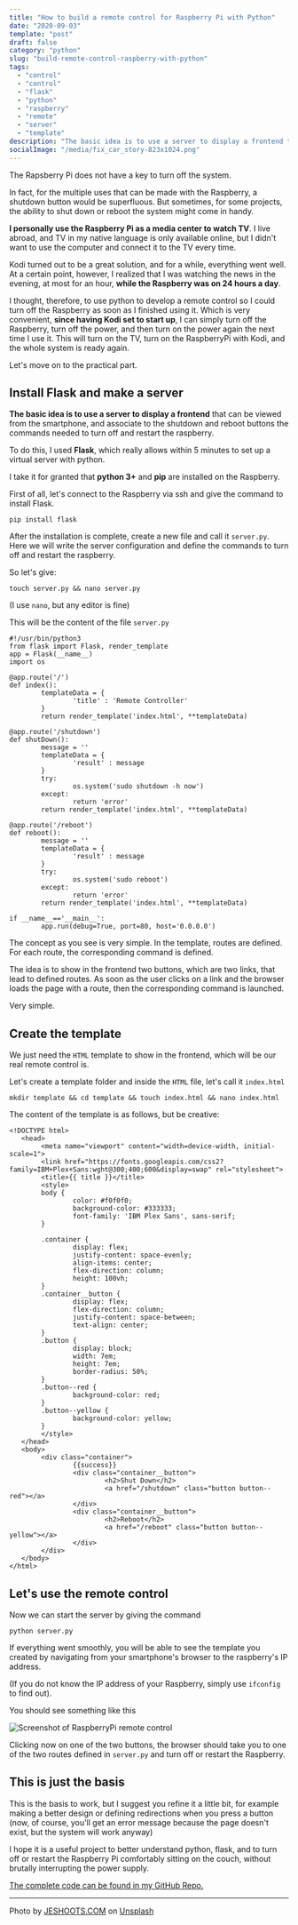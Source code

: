 ```yaml
---
title: "How to build a remote control for Raspberry Pi with Python"
date: "2020-09-03"
template: "post"
draft: false
category: "python"
slug: "build-remote-control-raspberry-with-python"
tags: 
  - "control"
  - "control"
  - "flask"
  - "python"
  - "raspberry"
  - "remote"
  - "server"
  - "template"
description: "The basic idea is to use a server to display a frontend that can be viewed from the smartphone, and associate to the shutdown and reboot buttons the commands needed to turn off and restart the raspberry."
socialImage: "/media/fix_car_story-823x1024.png"
---
```


The Rapsberry Pi does not have a key to turn off the system.

In fact, for the multiple uses that can be made with the Raspberry, a shutdown button would be superfluous. But sometimes, for some projects, the ability to shut down or reboot the system might come in handy.

**I personally use the Raspberry Pi as a media center to watch TV**. I live abroad, and TV in my native language is only available online, but I didn't want to use the computer and connect it to the TV every time.

Kodi turned out to be a great solution, and for a while, everything went well. At a certain point, however, I realized that I was watching the news in the evening, at most for an hour, **while the Raspberry was on 24 hours a day**.

I thought, therefore, to use python to develop a remote control so I could turn off the Raspberry as soon as I finished using it. Which is very convenient, **since having Kodi set to start up**, I can simply turn off the Raspberry, turn off the power, and then turn on the power again the next time I use it. This will turn on the TV, turn on the RaspberryPi with Kodi, and the whole system is ready again.

Let's move on to the practical part.

## Install Flask and make a server

**The basic idea is to use a server to display a frontend** that can be viewed from the smartphone, and associate to the shutdown and reboot buttons the commands needed to turn off and restart the raspberry.

To do this, I used **Flask**, which really allows within 5 minutes to set up a virtual server with python.

I take it for granted that **python 3+** and **pip** are installed on the Raspberry.

First of all, let's connect to the Raspberry via ssh and give the command to install Flask.

```
pip install flask
```

After the installation is complete, create a new file and call it `server.py`. Here we will write the server configuration and define the commands to turn off and restart the raspberry.

So let's give:

```
touch server.py && nano server.py
```

(I use `nano`, but any editor is fine)

This will be the content of the file `server.py`

```
#!/usr/bin/python3
from flask import Flask, render_template
app = Flask(__name__)
import os

@app.route('/')
def index():
        templateData = {
                'title' : 'Remote Controller'
        }
        return render_template('index.html', **templateData)

@app.route('/shutdown')
def shutDown():
        message = ''
        templateData = {
                'result' : message
        }
        try:
                os.system('sudo shutdown -h now')
        except:
                return 'error'
        return render_template('index.html', **templateData)

@app.route('/reboot')
def reboot():
        message = ''
        templateData = {
                'result' : message
        }
        try:
                os.system('sudo reboot')
        except:
                return 'error'
        return render_template('index.html', **templateData)

if __name__=='__main__':
        app.run(debug=True, port=80, host='0.0.0.0')
```

The concept as you see is very simple. In the template, routes are defined. For each route, the corresponding command is defined.

The idea is to show in the frontend two buttons, which are two links, that lead to defined routes. As soon as the user clicks on a link and the browser loads the page with a route, then the corresponding command is launched.

Very simple.

## Create the template

We just need the `HTML` template to show in the frontend, which will be our real remote control is.

Let's create a template folder and inside the `HTML` file, let's call it `index.html`

```
mkdir template && cd template && touch index.html && nano index.html
```

The content of the template is as follows, but be creative:

```
<!DOCTYPE html>
   <head>
        <meta name="viewport" content="width=device-width, initial-scale=1">
        <link href="https://fonts.googleapis.com/css2?family=IBM+Plex+Sans:wght@300;400;600&display=swap" rel="stylesheet">
        <title>{{ title }}</title>
        <style>
        body {
                color: #f0f0f0;
                background-color: #333333;
                font-family: 'IBM Plex Sans', sans-serif;
        }

        .container {
                display: flex;
                justify-content: space-evenly;
                align-items: center;
                flex-direction: column;
                height: 100vh;
        }
        .container__button {
                display: flex;
                flex-direction: column;
                justify-content: space-between;
                text-align: center;
        }
        .button {
                display: block;
                width: 7em;
                height: 7em;
                border-radius: 50%;
        }
        .button--red {
                background-color: red;
        }
        .button--yellow {
                background-color: yellow;
        }
        </style>
   </head>
   <body>
        <div class="container">
                {{success}}
                <div class="container__button">
                        <h2>Shut Down</h2>
                        <a href="/shutdown" class="button button--red"></a>
                </div>
                <div class="container__button">
                        <h2>Reboot</h2>
                        <a href="/reboot" class="button button--yellow"></a>
                </div>
        </div>
   </body>
</html>
```

## Let's use the remote control

Now we can start the server by giving the command

```
python server.py
```

If everything went smoothly, you will be able to see the template you created by navigating from your smartphone's browser to the raspberry's IP address.

(If you do not know the IP address of your Raspberry, simply use `ifconfig` to find out).

You should see something like this

![Screenshot of RaspberryPi remote control](/media/RaspberryPi_remote_screenshot-653x1024.png)

Clicking now on one of the two buttons, the browser should take you to one of the two routes defined in `server.py` and turn off or restart the Raspberry.

## This is just the basis

This is the basis to work, but I suggest you refine it a little bit, for example making a better design or defining redirections when you press a button (now, of course, you'll get an error message because the page doesn't exist, but the system will work anyway)

I hope it is a useful project to better understand python, flask, and to turn off or restart the Raspberry Pi comfortably sitting on the couch, without brutally interrupting the power supply.

[The complete code can be found in my GitHub Repo.](https://github.com/daaanny90/remote-raspberry)

* * *

Photo by [JESHOOTS.COM](https://unsplash.com/@jeshoots?utm_source=unsplash&utm_medium=referral&utm_content=creditCopyText) on [Unsplash](https://unsplash.com/s/photos/remote?utm_source=unsplash&utm_medium=referral&utm_content=creditCopyText)
